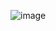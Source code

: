 ![image](https://user-images.githubusercontent.com/90064335/155863456-11e9087f-2d77-4f49-8335-f3ca5ef99813.png)
